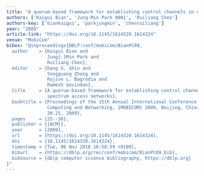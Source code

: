 ```yaml
---
title: "A quorum-based framework for establishing control channels in dynamic spectrum access networks"
authors: ['Kaigui Bian', 'Jung-Min Park 0001', 'Ruiliang Chen']
authors-key: ['biankaigui', 'parkjungmin', 'chenruiliang']
year: "2009"
article-link: "https://doi.org/10.1145/1614320.1614324"
venue: "MobiCom"
bibex: "@inproceedings{DBLP:conf/mobicom/BianPC09,
  author    = {Kaigui Bian and
               Jung{-}Min Park and
               Ruiliang Chen},
  editor    = {Kang G. Shin and
               Yongguang Zhang and
               Rajive L. Bagrodia and
               Ramesh Govindan},
  title     = {A quorum-based framework for establishing control channels in dynamic
               spectrum access networks},
  booktitle = {Proceedings of the 15th Annual International Conference on Mobile
               Computing and Networking, {MOBICOM} 2009, Beijing, China, September
               20-25, 2009},
  pages     = {25--36},
  publisher = {{ACM}},
  year      = {2009},
  url       = {https://doi.org/10.1145/1614320.1614324},
  doi       = {10.1145/1614320.1614324},
  timestamp = {Tue, 06 Nov 2018 16:58:59 +0100},
  biburl    = {https://dblp.org/rec/conf/mobicom/BianPC09.bib},
  bibsource = {dblp computer science bibliography, https://dblp.org}
}"
---
```


